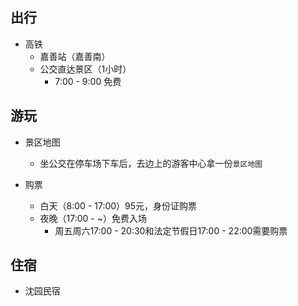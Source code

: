 ## 出行

- 高铁
  - 嘉善站（嘉善南）
  - 公交直达景区（1小时）
    - 7:00 - 9:00 免费

## 游玩

- 景区地图
  - 坐公交在停车场下车后，去边上的游客中心拿一份`景区地图`

- 购票
  - 白天（8:00 - 17:00）95元，身份证购票
  - 夜晚（17:00 - ~）免费入场
    - 周五周六17:00 - 20:30和法定节假日17:00 - 22:00需要购票

## 住宿

- 沈园民宿